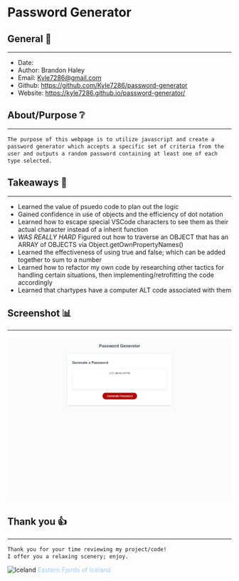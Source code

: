 # Password Generator

## General 📖
---
- Date:           
- Author:         Brandon Haley
- Email:          Kyle7286@gmail.com
- Github:         https://github.com/Kyle7286/password-generator
- Website:        https://kyle7286.github.io/password-generator/

## About/Purpose ❔
---

    The purpose of this webpage is to utilize javascript and create a password generator which accepts a specific set of criteria from the user and outputs a random password containing at least one of each type selected.


## Takeaways 🥡
--- 
* Learned the value of psuedo code to plan out the logic
* Gained confidence in use of objects and the efficiency of dot notation
* Learned how to escape special VSCode characters to see them as their actual character instead of a inherit function
* *WAS REALLY HARD* Figured out how to traverse an OBJECT that has an ARRAY of OBJECTS via Object.getOwnPropertyNames()
* Learned the effectiveness of using true and false; which can be added together to sum to a number
* Learned how to refactor my own code by researching other tactics for handling certain situations, then implementing/retrofitting the code accordingly
* Learned that chartypes have a computer ALT code associated with them

## Screenshot 📊
---
![Screenshot](./Assets/images/Screenshot_index1.png)



## Thank you 👍 
---
    Thank you for your time reviewing my project/code!
    I offer you a relaxing scenery; enjoy.
![Iceland](./Assets/images/east_fjords_Iceland.jpg)
<span style="color:#a0c9f0">Eastern Fjords of Iceland</span>
